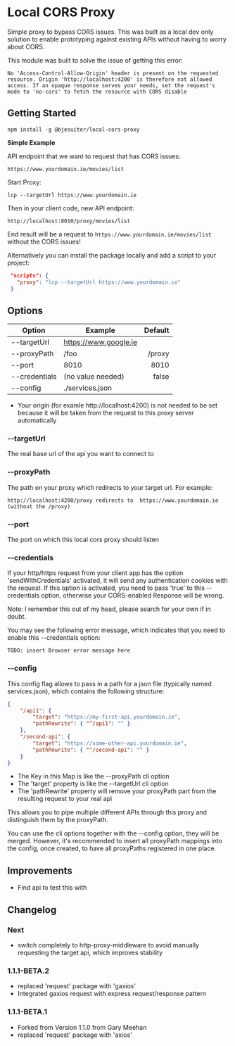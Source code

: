 # Local CORS Proxy

Simple proxy to bypass CORS issues. This was built as a local dev only solution to enable prototyping against existing APIs without having to worry about CORS.

This module was built to solve the issue of getting this error:

```
No 'Access-Control-Allow-Origin' header is present on the requested resource. Origin 'http://localhost:4200' is therefore not allowed access. If an opaque response serves your needs, set the request's mode to 'no-cors' to fetch the resource with CORS disable
```

## Getting Started

```
npm install -g @bjesuiter/local-cors-proxy
```

**Simple Example**

API endpoint that we want to request that has CORS issues:

```
https://www.yourdomain.ie/movies/list
```

Start Proxy:

```
lcp --targetUrl https://www.yourdomain.ie
```

Then in your client code, new API endpoint:

```
http://localhost:8010/proxy/movies/list
```

End result will be a request to `https://www.yourdomain.ie/movies/list` without the CORS issues!

Alternatively you can install the package locally and add a script to your project:

```json
 "scripts": {
   "proxy": "lcp --targetUrl https://www.yourdomain.ie"
 }
```

## Options

| Option        | Example               | Default |
| ------------- | --------------------- | ------: |
| --targetUrl   | https://www.google.ie |         |
| --proxyPath   | /foo                  |  /proxy |
| --port        | 8010                  |    8010 |
| --credentials | (no value needed)     |   false |
| --config      | ./services.json       |         |

- Your origin (for examle http://localhost:4200) is not needed to be set
  because it will be taken from the request to this proxy server automatically

### --targetUrl

The real base url of the api you want to connect to

### --proxyPath

The path on your proxy which redirects to your target url.
For example:

```
http://localhost:4200/proxy redirects to  https://www.yourdomain.ie (without the /proxy)
```

### --port

The port on which this local cors proxy should listen

### --credentials

If your http/https request from your client app has the option 'sendWithCredentials' activated,
it will send any authentication cookies with the request.
If this option is activated, you need to pass 'true' to this --credentials option,
otherwise your CORS-enabled Response will be wrong.

Note: I remember this out of my head, please search for your own if in doubt.

You may see the following error message, which indicates that you need to enable this --credentials option:

```
TODO: insert Browser error message here
```

### --config

This config flag allows to pass in a path for a json file (typically named services.json), which contains the following structure:

```json
{
	"/api1": {
		"target": "https://my-first-api.yourdomain.ie",
		"pathRewrite": { "^/api1": "" }
	},
	"/second-api": {
		"target": "https://some-other-api.yourdomain.ie",
		"pathRewrite": { "^/second-api": "" }
	}
}
```

- The Key in this Map is like the --proxyPath cli option
- The 'target' property is like the --targetUrl cli option
- The 'pathRewrite' property will remove your proxyPath part from the resulting request to your real api

This allows you to pipe multiple different APIs through this proxy and distinguish them by the proxyPath.

You can use the cli options together with the --config option, they will be merged.
However, it's recommended to insert all proxyPath mappings into the config, once created, to have all proxyPaths registered in one place.

## Improvements

- Find api to test this with

## Changelog

### Next

- switch completely to http-proxy-middleware to avoid manually requesting the target api, which improves stability

### 1.1.1-BETA.2

- replaced 'request' package with 'gaxios'
- Integrated gaxios request with express request/response pattern

### 1.1.1-BETA.1

- Forked from Version 1.1.0 from Gary Meehan
- replaced 'request' package with 'axios'
